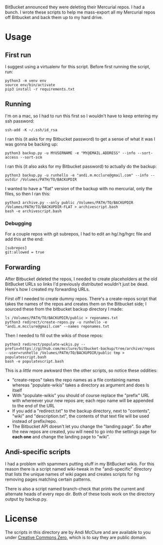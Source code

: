 BitBucket announced they were deleting their Mercurial repos. I had a bunch. I wrote these scripts to help me mass-export all my Mercurial repos off Bitbucket and back them up to my hard drive.

# Usage

## First run

I suggest using a virtualenv for this script. Before first running the script, run:

	python3 -m venv env
	source env/bin/activate
	pip3 install -r requirements.txt

## Running

I'm on a mac, so I had to run this first so I wouldn't have to keep entering my ssh password:

    ssh-add -K ~/.ssh/id_rsa

I ran this (it asks for my Bitbucket password) to get a sense of what it was I was gonna be backing up:

    python3 backup.py -u MYUSERNAME -e "MY@EMAIL.ADDRESS" --info --sort-access --sort-scm

I ran this (it also asks for my Bitbucket password) to actually do the backup:

    python3 backup.py -u runhello -e "andi.m.mcclure@gmail.com" --info --outdir /Volumes/PATH/TO/BACKUPDIR

I wanted to have a "flat" version of the backup with no mercurial, only the files, so then I ran this:

	python3 archive.py --only public /Volumes/PATH/TO/BACKUPDIR /Volumes/PATH/TO/BACKUPDIR-FLAT > archivescript.bash
	bash -e archivescript.bash

### Debugging

For a couple repos with git subrepos, I had to edit an hg/.hg/hgrc file and add this at the end:

    [subrepos]
    git:allowed = true

## Forwarding

After Bitbucket deleted the repos, I needed to create placeholders at the old BitBucket URLs so links I'd previously distributed wouldn't just be dead. Here's how I created my forwarding URLs.

First off I needed to create dummy repos. There's a create-repos script that takes the names of the repos and creates them on the Bitbucket side; I sourced these from the bitbucket backup directory I made:

    ls /Volumes/PATH/TO/BACKUPDIR/public > reponames.txt
    python3 redirect/create-repos.py -u runhello -e "andi.m.mcclure@gmail.com" --names reponames.txt

Then I needed to fill out the wikis of those repos:

    python3 redirect/populate-wikis.py --prefix=https://github.com/mcclure/bitbucket-backup/tree/archive/repos --user=runhello /Volumes/PATH/TO/BACKUPDIR/public tmp > populatescript.bash
    bash -e populatescript.bash

This is a *little* more awkward then the other scripts, so notice these oddities:

* "create-repos" takes the repo names as a file containing names whereas "populate-wikis" takes a directory as argument and does ls itself
* With "populate-wikis" you should of course replace the "prefix" URL with whereever your new repos are; each repo name will be appended to the end of the URL
* If you add a "redirect.txt" to the backup directory, next to "contents", "wiki" and "description.txt", the contents of that text file will be used instead of prefix/repo.
* The Bitbucket API doesn't let you change the "landing page". So after the new repos are created, you will need to go into the settings page for **each one** and change the landing page to "wiki".

## Andi-specific scripts

I had a problem with spammers putting stuff in my BitBucket wikis. For this reason there is a script named wiki-tweak in the "andi-specific" directory that lists the unique names of wiki pages and creates scripts for hg removing pages matching certain patterns.

There is also a script named branch-check that prints the current and alternate heads of every repo dir. Both of these tools work on the directory output by backup.py.

# License

The scripts in this directory are by Andi McClure and are available to you under [Creative Commons Zero](https://creativecommons.org/publicdomain/zero/1.0/legalcode), which is to say they are public domain.
